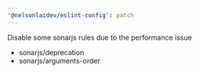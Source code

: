 ```yaml
---
'@nelsonlaidev/eslint-config': patch
---
```


Disable some sonarjs rules due to the performance issue

- sonarjs/deprecation
- sonarjs/arguments-order
